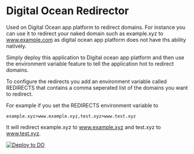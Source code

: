 # Digital Ocean Redirector
Used on Digital Ocean app platform to redirect domains. For instance you can use it to redirect your naked domain such as example.xyz to www.example.com as digital ocean app platform does not have ths ability natively.

Simply deploy this application to Digital ocean app platform and then use the environment variable feature to tell the application hot to redirect domains.

To configure the redirects you add an environment variable called REDIRECTS that contains a comma seperated list of the domains you want to redirect.

For example if you set the REDIRECTS environment variable to

```example.xyz>www.example.xyz,test.xyz>www.test.xyz```

It will redirect example.xyz to www.example.xyz and test.xyz to www.test.xyz.

[![Deploy to DO](https://www.deploytodo.com/do-btn-blue.svg)](https://cloud.digitalocean.com/apps/new?repo=https://github.com/blafri/do_redirector/tree/main)

